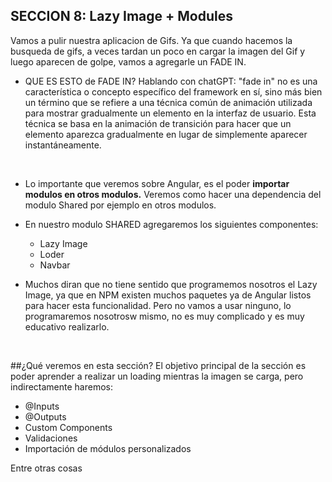 ## SECCION 8: Lazy Image + Modules

Vamos a pulir nuestra aplicacion de Gifs. Ya que cuando hacemos la busqueda de gifs, a veces tardan un poco en cargar la imagen del Gif y luego aparecen de golpe, vamos a agregarle un FADE IN.

- QUE ES ESTO de FADE IN? Hablando con chatGPT:
 "fade in" no es una característica o concepto específico del framework en sí, sino más bien un término que se refiere a una técnica común de animación utilizada para mostrar gradualmente un elemento en la interfaz de usuario. Esta técnica se basa en la animación de transición para hacer que un elemento aparezca gradualmente en lugar de simplemente aparecer instantáneamente.
<br>

- Lo importante que veremos sobre Angular, es el poder **importar modulos en otros modulos.**
  Veremos como hacer una dependencia del modulo Shared por ejemplo en otros modulos.

- En nuestro modulo SHARED agregaremos los siguientes componentes:
    - Lazy Image
    - Loder
    - Navbar

- Muchos diran que no tiene sentido que programemos nosotros el Lazy Image, ya que en NPM existen muchos paquetes ya de Angular listos para hacer esta funcionalidad. Pero no vamos a usar ninguno, lo programaremos nosotrosw mismo, no es muy complicado y es muy educativo realizarlo.
<br>

##¿Qué veremos en esta sección?
El objetivo principal de la sección es poder aprender a realizar un loading mientras la imagen se carga, pero indirectamente haremos:

- @Inputs
- @Outputs
- Custom Components
- Validaciones
- Importación de módulos personalizados

Entre otras cosas
